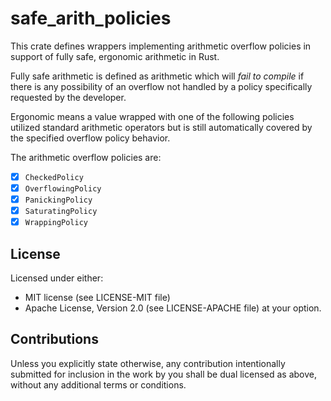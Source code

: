 # safe_arith_policies
This crate defines wrappers implementing arithmetic overflow policies in support of fully safe, 
ergonomic arithmetic in Rust.

Fully safe arithmetic is defined as arithmetic which will *fail to compile* if there is any
possibility of an overflow not handled by a policy specifically requested by the developer.

Ergonomic means a value wrapped with one of the following policies
utilized standard arithmetic operators but is still automatically covered by the specified overflow
policy behavior.

The arithmetic overflow policies are:

  - [x] `CheckedPolicy`
  - [x] `OverflowingPolicy`
  - [x] `PanickingPolicy`
  - [x] `SaturatingPolicy`
  - [x] `WrappingPolicy`

## License
Licensed under either:
* MIT license (see LICENSE-MIT file)
* Apache License, Version 2.0 (see LICENSE-APACHE file)
  at your option.

## Contributions
Unless you explicitly state otherwise, any contribution intentionally submitted for inclusion in the
work by you shall be dual licensed as above, without any additional terms or conditions.
